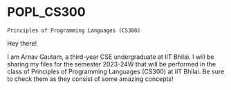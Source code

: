 # POPL_CS300
`Principles of Programming Languages (CS300)`

Hey there!

I am Arnav Gautam, a third-year CSE undergraduate at IIT Bhilai. I will be sharing my files for the semester 2023-24W that will be performed in the class of Principles of Programming Languages (CS300) at IIT Bhilai. Be sure to check them as they consist of some amazing concepts!
